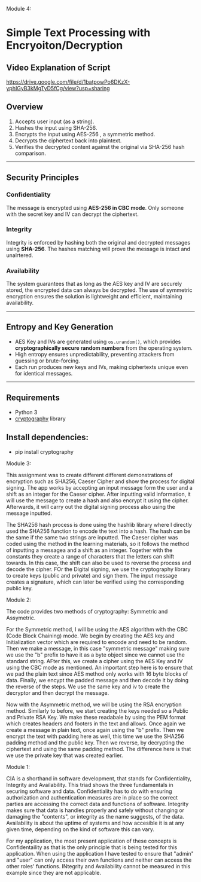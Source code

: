 Module 4:

# Simple Text Processing with Encryoiton/Decryption

## Video Explanation of Script
https://drive.google.com/file/d/1batpowPo6DKzX-yphIGyB3kMgTyD5fCg/view?usp=sharing


## Overview
1. Accepts user input (as a string).
2. Hashes the input using SHA-256.
3. Encrypts the input using AES-256 , a symmetric method.
4. Decrypts the ciphertext back into plaintext.
5. Verifies the decrypted content against the original via SHA-256 hash comparison.

---

## Security Principles

### Confidentiality
The message is encrypted using **AES-256 in CBC mode**. Only someone with the secret key and IV can decrypt the ciphertext.

### Integrity
Integrity is enforced by hashing both the original and decrypted messages using **SHA-256**. The hashes matching will prove the message is intact and unalrtered. 
### Availability
The system guarantees that as long as the AES key and IV are securely stored, the encrypted data can always be decrypted. The use of symmetric encryption ensures the solution is lightweight and efficient, maintaining availability.

---

## Entropy and Key Generation
- AES Key and IVs are generated using `os.urandom()`, which provides **cryptographically secure random numbers** from the operating system.
- High entropy ensures unpredictability, preventing attackers from guessing or brute-forcing.
- Each run produces new keys and IVs, making ciphertexts unique even for identical messages.

---

## Requirements
- Python 3
- [cryptography](https://cryptography.io/en/latest/) library

## Install dependencies:
- pip install cryptography

Module 3:

This assignment was to create different different demonstrations of encryption such as SHA256, Caeser Cipher and show the process for digital signing. The app works by accepting an input message form the user and a shift as an integer for the Caeser cipher. After inputting valid information, it will use the message to create a hash and also encrypt it using the cipher. Afterwards, it will carry out the digital signing process also using the message inputted.

The SHA256 hash process is done using the hashlib library where I directly used the SHA256 function to encode the text into a hash. The hash can be the same if the same two strings are inputted. The Caeser cipher was coded using the method in the learning materials, so it follows the method of inputting a messagea and a shift as an integer. Together with the constants they create a range of characters that the letters can shift towards. In this case, the shift can also be used to reverse the process and decode the cipher. FOr the Digital signing, we use the cryptography library to create keys (public and private) and sign them. The input message creates a signature, which can later be verified using the corresponding public key.

Module 2:

The code provides two methods of cryptography: Symmetric and Assymetric. 

For the Symmetric method, I will be using the AES algorithm with the CBC (Code Block Chaining) mode. We begin by creating the AES key and Initialization vector which are required to encode and need to be random. Then we make a message, in this case "symmetric message" making sure we use the "b" prefix to have it as a byte object since we cannot use the standard string. AFter this, we create a cipher using the AES Key and IV using the CBC mode as mentioned. An important step here is to ensure that we pad the plain text since AES method only works with 16 byte blocks of data. Finally, we encypt the padded message and then decode it by doing the reverse of the steps. We use the same key and iv to create the decryptor and then decrypt the message.

Now with the Asymmetric method, we will be using the RSA encryption method. Similarly to before, we start creating the keys needed so a Public and Private RSA Key. We make these readabale by using the PEM format which creates headers and footers in the text and allows. Once again we create a message in plain text, once again using the "b" prefix. Then we encrypt the text with padding here as well, this time we use the SHA256 padding method and the public key. Then we reverse, by decrypting the ciphertext and using the same padding method. The difference here is that we use the private key that was created earlier.



Module 1:

CIA is a shorthand in software development, that stands for Confidentiality, Integrity and Availability. This triad shows the three fundamentals in securing software and data.
Confidentiality has to do with ensuring authorization and authentication measures are in place so the correct parties are accessing the correct data and functions of software. Integrity makes sure that data is handles properly and safely without changing or damaging the "contents", or integrity as the name suggests, of the data. Availability is about the uptime of systems and how accesible it is at any given time, depending on the kind of software this can vary.   

For my application, the most present application of these concepts is Confidentaility as that is the only principle that is being tested for this application. When using the application I have tested to ensure that "admin" and "user" can only access their own functions and neither can access the other roles' functions. INtegrity and Availability cannot be measured in this example since they are not applicable.